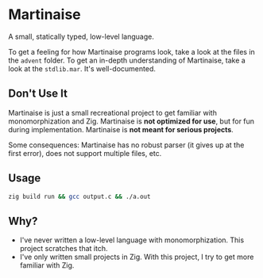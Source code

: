 # Martinaise

A small, statically typed, low-level language.

To get a feeling for how Martinaise programs look, take a look at the files in the `advent` folder.
To get an in-depth understanding of Martinaise, take a look at the `stdlib.mar`. It's well-documented.

## Don't Use It

Martinaise is just a small recreational project to get familiar with monomorphization and Zig.
Martinaise is **not optimized for use**, but for fun during implementation.
Martinaise is **not meant for serious projects**.

Some consequences:
Martinaise has no robust parser (it gives up at the first error), does not support multiple files, etc.

## Usage

```bash
zig build run && gcc output.c && ./a.out
```

## Why?

- I've never written a low-level language with monomorphization.
  This project scratches that itch.
- I've only written small projects in Zig.
  With this project, I try to get more familiar with Zig.
